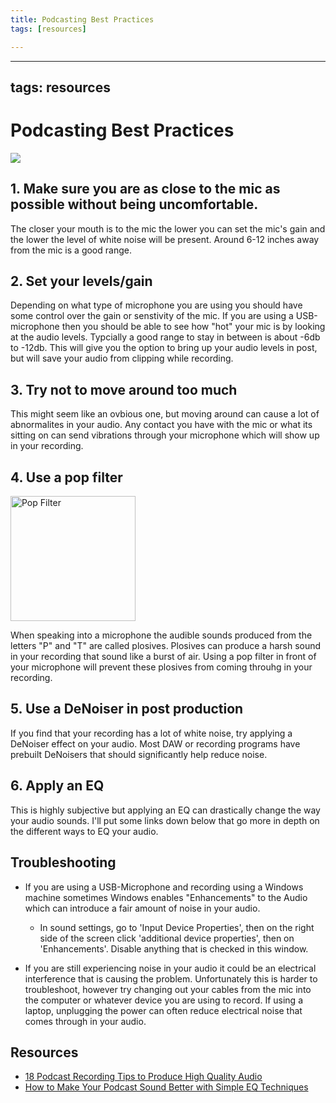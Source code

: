 ```yaml
---
title: Podcasting Best Practices
tags: [resources]

---
```


---
tags: resources
---

# Podcasting Best Practices
![](https://i.imgur.com/MAqzIQz.jpg)

## 1. Make sure you are as close to the mic as possible without being uncomfortable.
The closer your mouth is to the mic the lower you can set the mic's gain and the lower the level of white noise will be present. Around 6-12 inches away from the mic is a good range. 

## 2. Set your levels/gain
Depending on what type of microphone you are using you should have some control over the gain or senstivity of the mic. If you are using a USB-microphone then you should be able to see how "hot" your mic is by looking at the audio levels. Typcially a good range to stay in between is about -6db to -12db. This will give you the option to bring up your audio levels in post, but will save your audio from clipping while recording.

## 3. Try not to move around too much
This might seem like an ovbious one, but moving around can cause a lot of abnormalites in your audio. Any contact you have with the mic or what its sitting on can send vibrations through your microphone which will show up in your recording. 

## 4. Use a pop filter
<img src="https://i.imgur.com/5YFlGoN.jpg" width="200" height="" title="Pop Filter">

When speaking into a microphone the audible sounds produced from the letters "P" and "T" are called plosives. Plosives can produce a harsh sound in your recording that sound like a burst of air. Using a pop filter in front of your microphone will prevent these plosives from coming throuhg in your recording. 

## 5. Use a DeNoiser in post production
If you find that your recording has a lot of white noise, try applying a DeNoiser effect on your audio. Most DAW or recording programs have prebuilt DeNoisers that should significantly help reduce noise. 

## 6. Apply an EQ
This is highly subjective but applying an EQ can drastically change the way your audio sounds. I'll put some links down below that go more in depth on the different ways to EQ your audio.



## Troubleshooting
* If you are using a USB-Microphone and recording using a Windows machine sometimes Windows enables "Enhancements" to the Audio which can introduce a fair amount of noise in your audio. 
    * In sound settings, go to 'Input Device Properties', then on the right side of the screen click 'additional device properties', then on 'Enhancements'. Disable anything that is checked in this window.

* If you are still experiencing noise in your audio it could be an electrical interference that is causing the problem. Unfortunately this is harder to troubleshoot, however try changing out your cables from the mic into the computer or whatever device you are using to record. If using a laptop, unplugging the power can often reduce electrical noise that comes through in your audio. 



## Resources
* [18 Podcast Recording Tips to Produce High Quality Audio](https://krisp.ai/blog/podcast-recording-tips/)
* [How to Make Your Podcast Sound Better with Simple EQ Techniques](https://www.glow.fm/guides-tutorials/how-to-make-your-podcast-sound-better-with-simple-eq-techniques)
